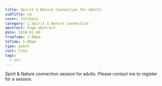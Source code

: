 ```yaml
---
title: Spirit & Nature Connection for Adults
subTitle: na
cover: fallback
category: 1.Spirit & Nature Connection
abstract: Page abstract.
date: 2018-01-08
fromTime: 3.00pm
toTime: 5.00pm
type: event
cost: Free
tags:
  - snc
---
```


Spirit & Nature connection session for adults. Please contact me to register for a session.

